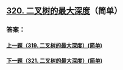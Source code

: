 ## [320. 二叉树的最大深度](https://leetcode-cn.com/problems/merge-two-sorted-lists/)（简单）





### 答案：



#### [上一题（319. 二叉树的最大深度）(简单)](https://github.com/sdwwld/leetCode/blob/master/src/main/java/com/wld/java/leetcode/leetCode0319.md)

#### [下一题（321. 二叉树的最大深度）(简单)](https://github.com/sdwwld/leetCode/blob/master/src/main/java/com/wld/java/leetcode/leetCode0321.md)